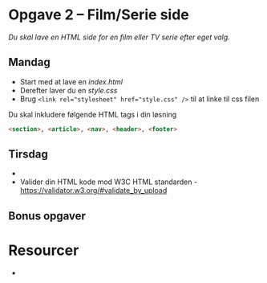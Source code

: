 # Opgave 2 – Film/Serie side

_Du skal lave en HTML side for en film eller TV serie efter eget valg._

## Mandag

- Start med at lave en _*index.html*_
- Derefter laver du en _*style.css*_
- Brug `<link rel="stylesheet" href="style.css" />` til at linke til css filen

Du skal inkludere følgende HTML tags i din løsning

```html
<section>, <article>, <nav>, <header>, <footer>
```

## Tirsdag

-
- Valider din HTML kode mod W3C HTML standarden - https://validator.w3.org/#validate_by_upload

## Bonus opgaver

# Resourcer

-
